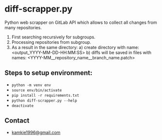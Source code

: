 # diff-scrapper.py

Python web scrapper on GitLab API which allows to collect all changes from many repositories.

1) First searching recursively for subgroups.
2) Processing repositories from subgroup.
3) As a result in the same directory:
    a) create directory with name: <output_YYYY-MM-DD-HH:MM:SS>
    b) diffs will be saved in files with names: <YYYY-MM__repository_name__branch_name.patch>

## Steps to setup environment:
- `python -m venv env`
- `source env/bin/activate`
- `pip install -r requirements.txt`
- `python diff-scrapper.py --help`
- `deactivate`

## Contact

* kamkie1996@gmail.com